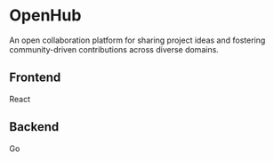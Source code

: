# OpenHub
An open collaboration platform for sharing project ideas and fostering community-driven contributions across diverse domains.

## Frontend
React

## Backend
Go
